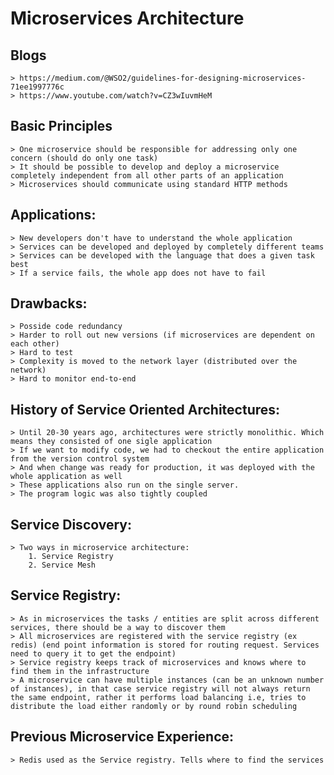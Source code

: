 # Microservices Architecture

## Blogs
    > https://medium.com/@WSO2/guidelines-for-designing-microservices-71ee1997776c
    > https://www.youtube.com/watch?v=CZ3wIuvmHeM

## Basic Principles
    > One microservice should be responsible for addressing only one concern (should do only one task)
    > It should be possible to develop and deploy a microservice completely independent from all other parts of an application
    > Microservices should communicate using standard HTTP methods

## Applications:
    > New developers don't have to understand the whole application
    > Services can be developed and deployed by completely different teams
    > Services can be developed with the language that does a given task best
    > If a service fails, the whole app does not have to fail

## Drawbacks:
    > Posside code redundancy
    > Harder to roll out new versions (if microservices are dependent on each other)
    > Hard to test
    > Complexity is moved to the network layer (distributed over the network)
    > Hard to monitor end-to-end

## History of Service Oriented Architectures:
    > Until 20-30 years ago, architectures were strictly monolithic. Which means they consisted of one sigle application
    > If we want to modify code, we had to checkout the entire application from the version control system
    > And when change was ready for production, it was deployed with the whole application as well
    > These applications also run on the single server.
    > The program logic was also tightly coupled


## Service Discovery:
    > Two ways in microservice architecture:
        1. Service Registry
        2. Service Mesh

## Service Registry:
    > As in microservices the tasks / entities are split across different services, there should be a way to discover them
    > All microservices are registered with the service registry (ex redis) (end point information is stored for routing request. Services need to query it to get the endpoint)
    > Service registry keeps track of microservices and knows where to find them in the infrastructure
    > A microservice can have multiple instances (can be an unknown number of instances), in that case service registry will not always return the same endpoint, rather it performs load balancing i.e, tries to distribute the load either randomly or by round robin scheduling

## Previous Microservice Experience:
    > Redis used as the Service registry. Tells where to find the services


